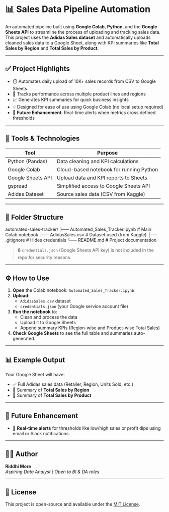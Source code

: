 # 📊 Sales Data Pipeline Automation

An automated pipeline built using **Google Colab**, **Python**, and the **Google Sheets API** to streamline the process of uploading and tracking sales data. This project uses the 
**Adidas Sales dataset** and automatically uploads cleaned sales data to a Google Sheet, along with KPI summaries like **Total Sales by Region** and **Total Sales by Product**.

---

## ✅ Project Highlights

- ⏱️ Automates daily upload of 10K+ sales records from CSV to Google Sheets
- 📍 Tracks performance across multiple product lines and regions
- 📈 Generates KPI summaries for quick business insights
- 💡 Designed for ease of use using Google Colab (no local setup required)
- 🔔 **Future Enhancement**: Real-time alerts when metrics cross defined thresholds

---

## 🧰 Tools & Technologies

| Tool              | Purpose                                 |
|-------------------|------------------------------------------|
| Python (Pandas)   | Data cleaning and KPI calculations       |
| Google Colab      | Cloud-based notebook for running Python  |
| Google Sheets API | Upload data and KPI reports to Sheets    |
| gspread           | Simplified access to Google Sheets API   |
| Adidas Dataset    | Source sales data (CSV from Kaggle)      |

---

## 📁 Folder Structure

automated-sales-tracker/
├── Automated_Sales_Tracker.ipynb # Main Colab notebook
├── AdidasSales.csv # Dataset used (from Kaggle)
├── .gitignore # Hides credentials
└── README.md # Project documentation


> 🔒 `credentials.json` (Google Sheets API key) is not included in the repo for security reasons.

---

## ⚙️ How to Use

1. **Open** the Colab notebook: `Automated_Sales_Tracker.ipynb`
2. **Upload**:
   - `AdidasSales.csv` dataset
   - `credentials.json` (your Google service account file)
3. **Run the notebook** to:
   - Clean and process the data
   - Upload it to Google Sheets
   - Append summary KPIs (Region-wise and Product-wise Total Sales)
4. **Check Google Sheets** to see the full table and summaries auto-generated.

---

## 📊 Example Output

Your Google Sheet will have:
- ✅ Full Adidas sales data (Retailer, Region, Units Sold, etc.)
- 📍 Summary of **Total Sales by Region**
- 📍 Summary of **Total Sales by Product**

---

## 🚀 Future Enhancement

- 🔔 **Real-time alerts** for thresholds like low/high sales or profit dips using email or Slack notifications.

---

## 👩‍💻 Author

**Riddhi More**  
*Aspiring Data Analyst | Open to BI & DA roles*

---

## 📄 License

This project is open-source and available under the [MIT License](https://choosealicense.com/licenses/mit/).
